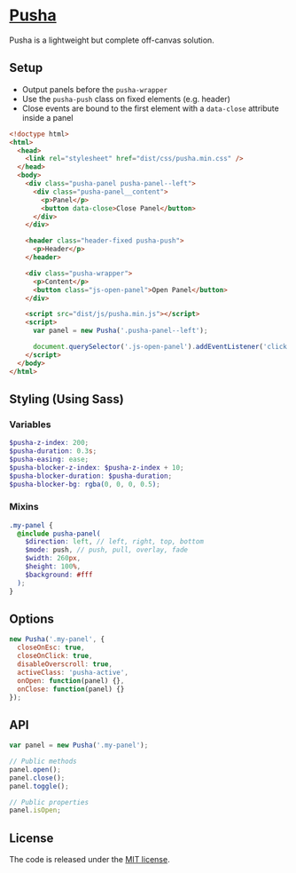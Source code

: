 # [Pusha](https://slavanga.github.io/pusha/)

Pusha is a lightweight but complete off-canvas solution.


## Setup

* Output panels before the ```pusha-wrapper```
* Use the ```pusha-push``` class on fixed elements (e.g. header)
* Close events are bound to the first element with a ```data-close``` attribute inside a panel

```html
<!doctype html>
<html>
  <head>
    <link rel="stylesheet" href="dist/css/pusha.min.css" />
  </head>
  <body>
    <div class="pusha-panel pusha-panel--left">
      <div class="pusha-panel__content">
        <p>Panel</p>
        <button data-close>Close Panel</button>
      </div>
    </div>

    <header class="header-fixed pusha-push">
      <p>Header</p>
    </header>

    <div class="pusha-wrapper">
      <p>Content</p>
      <button class="js-open-panel">Open Panel</button>
    </div>

    <script src="dist/js/pusha.min.js"></script>
    <script>
      var panel = new Pusha('.pusha-panel--left');

      document.querySelector('.js-open-panel').addEventListener('click', panel.open);
    </script>
  </body>
</html>
```

## Styling (Using Sass)

### Variables

```scss
$pusha-z-index: 200;
$pusha-duration: 0.3s;
$pusha-easing: ease;
$pusha-blocker-z-index: $pusha-z-index + 10;
$pusha-blocker-duration: $pusha-duration;
$pusha-blocker-bg: rgba(0, 0, 0, 0.5);
```

### Mixins

```scss
.my-panel {
  @include pusha-panel(
    $direction: left, // left, right, top, bottom
    $mode: push, // push, pull, overlay, fade
    $width: 260px,
    $height: 100%,
    $background: #fff
  );
}
```


## Options

```js
new Pusha('.my-panel', {
  closeOnEsc: true,
  closeOnClick: true,
  disableOverscroll: true,
  activeClass: 'pusha-active',
  onOpen: function(panel) {},
  onClose: function(panel) {}
});
```


## API
```js
var panel = new Pusha('.my-panel');

// Public methods
panel.open();
panel.close();
panel.toggle();

// Public properties
panel.isOpen;
```


## License
The code is released under the [MIT license](https://github.com/slavanga/pusha/blob/master/LICENSE).
